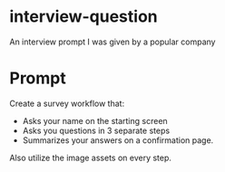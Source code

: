 # interview-question
An interview prompt I was given by a popular company

# Prompt
Create a survey workflow that: 
 - Asks your name on the starting screen
 - Asks you questions in 3 separate steps
 - Summarizes your answers on a confirmation page.

Also utilize the image assets on every step.
